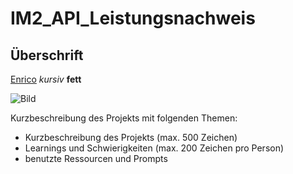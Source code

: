 # IM2_API_Leistungsnachweis
## Überschrift

[Enrico](https://enrico-fusaro.ch)
*kursiv*
**fett**

![Bild](bild.jpg)


Kurzbeschreibung des Projekts mit folgenden Themen:
- Kurzbeschreibung des Projekts (max. 500 Zeichen)
- Learnings und Schwierigkeiten (max. 200 Zeichen pro Person)
- benutzte Ressourcen und Prompts
